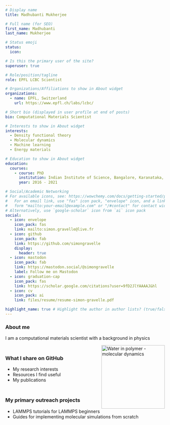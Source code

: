 ```yaml
---
# Display name
title: Madhubanti Mukherjee

# Full name (for SEO)
first_name: Madhubanti
last_name: Mukherjee

# Status emoji
status:
  icon:

# Is this the primary user of the site?
superuser: true

# Role/position/tagline
role: EPFL LCBC Scientist

# Organizations/Affiliations to show in About widget
organizations:
  - name: EPFL, Switzerland
    url: https://www.epfl.ch/labs/lcbc/

# Short bio (displayed in user profile at end of posts)
bio: Computational Materials Scientist

# Interests to show in About widget
interests:
  - Density functional theory
  - Molecular dynamics
  - Machine learning
  - Energy materials

# Education to show in About widget
education:
  courses:
    - course: PhD 
      institution: Indian Institute of Science, Bangalore, Karanataka, India
      year: 2016 - 2021

# Social/Academic Networking
# For available icons, see: https://wowchemy.com/docs/getting-started/page-builder/#icons
#   For an email link, use "fas" icon pack, "envelope" icon, and a link in the
#   form "mailto:your-email@example.com" or "/#contact" for contact widget.
# Alternatively, use `google-scholar` icon from `ai` icon pack
social:
  - icon: envelope
    icon_pack: fas
    link: mailto:simon.gravelle@live.fr
  - icon: github
    icon_pack: fab
    link: https://github.com/simongravelle
    display:
      header: true
  - icon: mastodon
    icon_pack: fab
    link: https://mastodon.social/@simongravelle
    label: Follow me on Mastodon
  - icon: graduation-cap
    icon_pack: fas
    link: https://scholar.google.com/citations?user=9fD2JlYAAAAJ&hl
  - icon: cv
    icon_pack: ai
    link: files/resume/resume-simon-gravelle.pdf

highlight_name: true # Highlight the author in author lists? (true/false)
---
```


### About me ##

I am a computational materials scientist with a background in physics

<a href="https://github.com/simongravelle" target="_blank" style="float: right">
  <img src="https://raw.githubusercontent.com/simongravelle/simongravelle.github.io/refs/heads/main/static/img/water-in-polymer.png" alt="Water in polymer - molecular dynamics" width="200">
</a>

<span style="display: block; height: 8px;"></span>

### What I share on <a href="https://github.com/madhubantimukherjee" target="_blank" style="text-decoration: none;">GitHub</a> ##

  - My research interests
  - Resources I find useful
  - My publications

<span style="display: block; height: 8px;"></span>

### My primary outreach projects ##

  - <a href="https://github.com/lammpstutorials" target="_blank" style="text-decoration: none;">LAMMPS tutorials</a> for LAMMPS beginners
  - <a href="https://github.com/mdcourse" target="_blank" style="text-decoration: none;">Guides</a> for implementing molecular simulations from scratch

